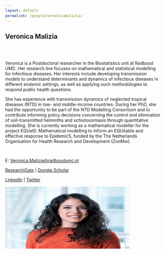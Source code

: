 ```yaml
---
layout: default
permalink: /people/veronicamalizia/
---
```


<h2>Veronica Malizia</h2>

<div class="row">
    <div class="col-8">
        <br>
        <br>
      <p>Veronica is a Postdoctoral researcher in the Biostatistics unit at Radboud UMC. Her research line focuses on mathematical and statistical modelling for infectious diseases. Her interests include developing transmission models to understand determinants and dynamics of infectious diseases in different endemic settings, as well as applying such methodologies to respond public health questions. </p>
      <p> She has experience with transmission dynamics of neglected tropical diseases (NTD) in low- and middle-income countries. During her PhD, she had the opportunity to be part of the NTD Modelling Consortium and to contribute informing policy decisions concerning the control and elimination of soil-transmitted helminths and schistosomiasis through quantitative modelling. 
        She is currently working as a mathematical modeller for the project EQUalS: Mathematical modelling to inform an EQUitable and effective response to EpidemicS, funded by the The Netherlands Organisation for Health Research and Development (ZonMw).
        </p>
        <br>
        <p>E: <a href="mailto:#">Veronica.Malizia@radboudumc.nl</a></p>
        <p><a href="https://www.researchgate.net/profile/Veronica_Malizia">ResearchGate</a>  | 
          <a href="https://scholar.google.com/citations?user=grUb3xMAAAAJ&hl=it">Google Scholar</a></p>
        <p><a href="https://www.linkedin.com/in/veronica-malizia-561285160/">LinkedIn</a>  | 
          <a href="https://twitter.com/VeronicaMalizia">Twitter</a></p>     
    </div>
    <div class="col-4">
        <img class="card-img-top" src="/assets/pictures/Veronica.jpg" alt="" width="150" height="200" style="width:80%"/>
    </div>
</div>

